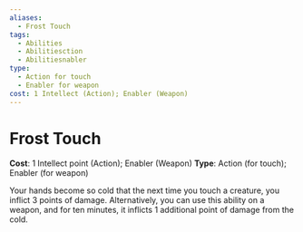 ```yaml
---
aliases:
  - Frost Touch
tags:
  - Abilities
  - Abilitiesction
  - Abilitiesnabler
type:
  - Action for touch
  - Enabler for weapon
cost: 1 Intellect (Action); Enabler (Weapon)
---
```


# Frost Touch

**Cost**: 1 Intellect point (Action); Enabler (Weapon)
**Type**: Action (for touch); Enabler (for weapon)

Your hands become so cold that the next time you touch a creature, you inflict 3 points of damage. Alternatively, you can use this ability on a weapon, and for ten minutes, it inflicts 1 additional point of damage from the cold.